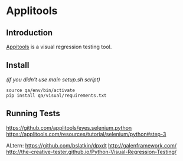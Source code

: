 # Applitools

## Introduction
[Appitools](https://applitools.com/) is a visual regression testing tool.

## Install
*(if you didn't use main setup.sh script)*
```
source qa/env/bin/activate
pip install qa/visual/requirements.txt
```

## Running Tests

https://github.com/applitools/eyes.selenium.python
https://applitools.com/resources/tutorial/selenium/python#step-3


ALtern:
https://github.com/bslatkin/dpxdt
http://galenframework.com/
http://the-creative-tester.github.io/Python-Visual-Regression-Testing/
